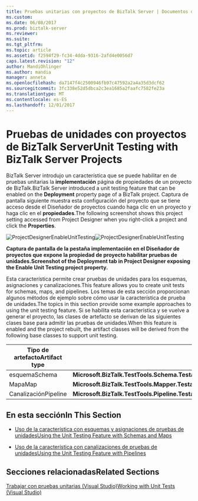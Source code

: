 ```yaml
---
title: Pruebas unitarias con proyectos de BizTalk Server | Documentos de Microsoft
ms.custom: 
ms.date: 06/08/2017
ms.prod: biztalk-server
ms.reviewer: 
ms.suite: 
ms.tgt_pltfrm: 
ms.topic: article
ms.assetid: f2594f29-fc34-4dda-9316-2afd4e0056d7
caps.latest.revision: "12"
author: MandiOhlinger
ms.author: mandia
manager: anneta
ms.openlocfilehash: da7147f4c2500946fb97c47592a2a4a35d3dcf62
ms.sourcegitcommit: 3fc338e52d5dbca2c3ea1685a2faafc7582fe23a
ms.translationtype: MT
ms.contentlocale: es-ES
ms.lasthandoff: 12/01/2017
---
```

# <a name="unit-testing-with-biztalk-server-projects"></a><span data-ttu-id="55d53-102">Pruebas de unidades con proyectos de BizTalk Server</span><span class="sxs-lookup"><span data-stu-id="55d53-102">Unit Testing with BizTalk Server Projects</span></span>
<span data-ttu-id="55d53-103">BizTalk Server introdujo un característica que se puede habilitar en de pruebas unitarias la **implementación** página de propiedades de un proyecto de BizTalk.</span><span class="sxs-lookup"><span data-stu-id="55d53-103">BizTalk Server introduced a unit testing feature that can be enabled on the **Deployment** property page of a BizTalk project.</span></span> <span data-ttu-id="55d53-104">Captura de pantalla siguiente muestra esta configuración del proyecto que se tiene acceso desde el Diseñador de proyectos cuando haga clic en un proyecto y haga clic en el **propiedades**.</span><span class="sxs-lookup"><span data-stu-id="55d53-104">The following screenshot shows this project setting accessed from Project Designer when you right-click a project and click the **Properties**.</span></span>  
  
 <span data-ttu-id="55d53-105">![](../core/media/projectdesignerenableunittesting.gif "ProjectDesignerEnableUnitTesting")</span><span class="sxs-lookup"><span data-stu-id="55d53-105">![](../core/media/projectdesignerenableunittesting.gif "ProjectDesignerEnableUnitTesting")</span></span>  
  
 <span data-ttu-id="55d53-106">**Captura de pantalla de la pestaña implementación en el Diseñador de proyectos que expone la propiedad de proyecto habilitar pruebas de unidades.**</span><span class="sxs-lookup"><span data-stu-id="55d53-106">**Screenshot of the Deployment tab in Project Designer exposing the Enable Unit Testing project property.**</span></span>  
  
 <span data-ttu-id="55d53-107">Esta característica permite crear pruebas de unidades para los esquemas, asignaciones y canalizaciones.</span><span class="sxs-lookup"><span data-stu-id="55d53-107">This feature allows you to create unit tests for schemas, maps, and pipelines.</span></span> <span data-ttu-id="55d53-108">Los temas de esta sección proporcionan algunos métodos de ejemplo sobre cómo usar la característica de prueba de unidades.</span><span class="sxs-lookup"><span data-stu-id="55d53-108">The topics in this section provide some example approaches to using the unit testing feature.</span></span> <span data-ttu-id="55d53-109">Si se habilita esta característica y se vuelve a generar el proyecto, las clases de artefacto se derivan de las siguientes clases base para admitir las pruebas de unidades.</span><span class="sxs-lookup"><span data-stu-id="55d53-109">When this feature is enabled and the project rebuilt, the artifact classes will be derived from the following base classes to support unit testing.</span></span>  
  
|<span data-ttu-id="55d53-110">Tipo de artefacto</span><span class="sxs-lookup"><span data-stu-id="55d53-110">Artifact type</span></span>|<span data-ttu-id="55d53-111">Clase base</span><span class="sxs-lookup"><span data-stu-id="55d53-111">Base class</span></span>|  
|-------------------|----------------|  
|<span data-ttu-id="55d53-112">esquema</span><span class="sxs-lookup"><span data-stu-id="55d53-112">Schema</span></span>|<span data-ttu-id="55d53-113">**Microsoft.BizTalk.TestTools.Schema.TestableSchemaBase**</span><span class="sxs-lookup"><span data-stu-id="55d53-113">**Microsoft.BizTalk.TestTools.Schema.TestableSchemaBase**</span></span>|  
|<span data-ttu-id="55d53-114">Mapa</span><span class="sxs-lookup"><span data-stu-id="55d53-114">Map</span></span>|<span data-ttu-id="55d53-115">**Microsoft.BizTalk.TestTools.Mapper.TestableMapBase**</span><span class="sxs-lookup"><span data-stu-id="55d53-115">**Microsoft.BizTalk.TestTools.Mapper.TestableMapBase**</span></span>|  
|<span data-ttu-id="55d53-116">Canalización</span><span class="sxs-lookup"><span data-stu-id="55d53-116">Pipeline</span></span>|<span data-ttu-id="55d53-117">**Microsoft.BizTalk.TestTools.Pipeline.TestablePipelineBase**</span><span class="sxs-lookup"><span data-stu-id="55d53-117">**Microsoft.BizTalk.TestTools.Pipeline.TestablePipelineBase**</span></span>|  
  
## <a name="in-this-section"></a><span data-ttu-id="55d53-118">En esta sección</span><span class="sxs-lookup"><span data-stu-id="55d53-118">In This Section</span></span>  
  
-   [<span data-ttu-id="55d53-119">Uso de la característica con esquemas y asignaciones de pruebas de unidades</span><span class="sxs-lookup"><span data-stu-id="55d53-119">Using the Unit Testing Feature with Schemas and Maps</span></span>](../core/using-the-unit-testing-feature-with-schemas-and-maps.md)  
  
-   [<span data-ttu-id="55d53-120">Uso de la característica con canalizaciones de pruebas de unidades</span><span class="sxs-lookup"><span data-stu-id="55d53-120">Using the Unit Testing Feature with Pipelines</span></span>](../core/using-the-unit-testing-feature-with-pipelines.md)  
  
## <a name="related-sections"></a><span data-ttu-id="55d53-121">Secciones relacionadas</span><span class="sxs-lookup"><span data-stu-id="55d53-121">Related Sections</span></span>  
 [<span data-ttu-id="55d53-122">Trabajar con pruebas unitarias (Visual Studio)</span><span class="sxs-lookup"><span data-stu-id="55d53-122">Working with Unit Tests (Visual Studio)</span></span>](http://go.microsoft.com/fwlink/?LinkId=128890)